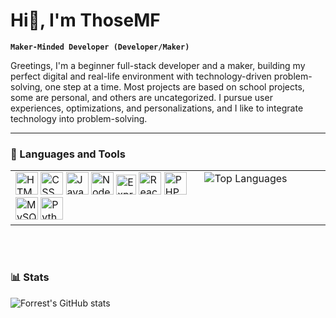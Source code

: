# Hi👋, I'm ThoseMF

**`Maker-Minded Developer (Developer/Maker)`**

Greetings, I'm a beginner full-stack developer and a maker, building my perfect digital and real-life environment with technology-driven problem-solving, one step at a time. Most projects are based on school projects, some are personal, and others are uncategorized. I pursue user experiences, optimizations, and personalizations, and I like to integrate technology into problem-solving.

---

### 🧰 Languages and Tools

<table border="0">
  <tr>
    <td width="60%" valign="top">
      <img alt="HTML" src="https://cdn.jsdelivr.net/gh/devicons/devicon/icons/html5/html5-plain.svg" width="36" height="36" />
      <img alt="CSS" src="https://cdn.jsdelivr.net/gh/devicons/devicon/icons/css3/css3-plain.svg" width="36" height="36" />
      <img alt="JavaScript" src="https://cdn.jsdelivr.net/gh/devicons/devicon/icons/javascript/javascript-plain.svg" width="36" height="36" />
      <img alt="NodeJS" src="https://cdn.jsdelivr.net/gh/devicons/devicon/icons/nodejs/nodejs-original.svg" width="36" height="36" />
      <img alt="Express" src="https://cdn.jsdelivr.net/gh/devicons/devicon/icons/express/express-original.svg" width="32" height="32" />
      <img alt="React" src="https://cdn.jsdelivr.net/gh/devicons/devicon/icons/react/react-original.svg" width="36" height="36" />
      <img alt="PHP" src="https://cdn.jsdelivr.net/gh/devicons/devicon/icons/php/php-original.svg" width="36" height="36" />
      <img alt="MySQL" src="https://cdn.jsdelivr.net/gh/devicons/devicon/icons/mysql/mysql-original.svg" width="36" height="36" />
      <img alt="Python" src="https://cdn.jsdelivr.net/gh/devicons/devicon/icons/python/python-original.svg" width="36" height="36" />
    </td>
    <td width="40%" valign="top">
      <img src="https://github-readme-stats.vercel.app/api/top-langs/?username=thosemf&layout=compact&theme=tokyonight" alt="Top Languages" />
    </td>
  </tr>
</table>
<br />

#

### 📊 Stats

![Forrest's GitHub stats](https://github-readme-stats.vercel.app/api?username=thosemf&show_icons=true&theme=tokyonight)

<!-- ![GitHub Streak](https://streak-stats.demolab.com?user=thosemf&theme=gruvbox&border_radius=4.5) -->
